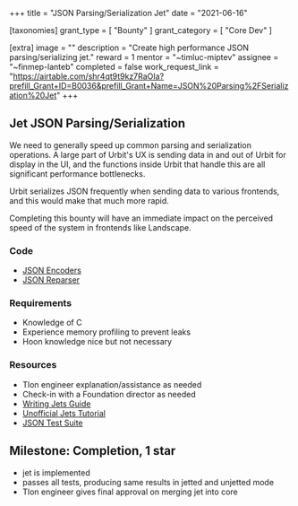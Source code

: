+++
title = "JSON Parsing/Serialization Jet"
date = "2021-06-16"

[taxonomies]
grant_type = [ "Bounty" ]
grant_category = [ "Core Dev" ]

[extra]
image = ""
description = "Create high performance JSON parsing/serializing jet."
reward = 1
mentor = "~timluc-miptev"
assignee = "~finmep-lanteb"
completed = false
work_request_link = "https://airtable.com/shr4qt9t9kz7RaOIa?prefill_Grant+ID=B0036&prefill_Grant+Name=JSON%20Parsing%2FSerialization%20Jet"
+++

## Jet JSON Parsing/Serialization

We need to generally speed up common parsing and serialization operations. A large part of Urbit's UX is sending data in and out of Urbit for display in the UI, and the functions inside Urbit that handle this are all significant performance bottlenecks.

Urbit serializes JSON frequently when sending data to various frontends, and this would make that much more rapid.

Completing this bounty will have an immediate impact on the perceived speed of the system in frontends like Landscape.

### Code

- [JSON Encoders](https://github.com/urbit/urbit/blob/master/pkg/arvo/sys/zuse.hoon#L3263)
- [JSON Reparser](https://github.com/urbit/urbit/blob/master/pkg/arvo/sys/zuse.hoon#L3320)

### Requirements

- Knowledge of C
- Experience memory profiling to prevent leaks
- Hoon knowledge nice but not necessary

### Resources

- Tlon engineer explanation/assistance as needed
- Check-in with a Foundation director as needed
- [Writing Jets Guide](https://urbit.org/docs/vere/jetting/)
- [Unofficial Jets Tutorial](https://gist.github.com/sigilante/31cc7941a41b51dca5db6692a756fd64)
- [JSON Test Suite](https://github.com/nst/JSONTestSuite)

## Milestone: Completion, 1 star

- jet is implemented
- passes all tests, producing same results in jetted and unjetted mode
- Tlon engineer gives final approval on merging jet into core
